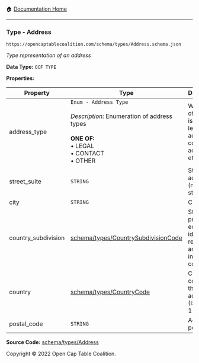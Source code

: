 :house: [Documentation Home](../../../README.md)

---

### Type - Address

`https://opencaptablecoalition.com/schema/types/Address.schema.json`

_Type representation of an address_

**Data Type:** `OCF TYPE`

**Properties:**

| Property            | Type                                                                                                                                                    | Description                                                                       | Required   |
| ------------------- | ------------------------------------------------------------------------------------------------------------------------------------------------------- | --------------------------------------------------------------------------------- | ---------- |
| address_type        | `Enum - Address Type`</br></br>_Description:_ Enumeration of address types</br></br>**ONE OF:** </br>&bull; LEGAL </br>&bull; CONTACT </br>&bull; OTHER | What type of address is this (e.g. legal address, contact address, etc.)          | `REQUIRED` |
| street_suite        | `STRING`                                                                                                                                                | Street address (multi-line string)                                                | -          |
| city                | `STRING`                                                                                                                                                | City                                                                              | -          |
| country_subdivision | [schema/types/CountrySubdivisionCode](/CountrySubdivisionCode.md)                                                                                       | State, province, or equivalent identifier required for an address in this country | -          |
| country             | [schema/types/CountryCode](/CountryCode.md)                                                                                                             | Country code for this address (ISO 3166-1 alpha-2)                                | `REQUIRED` |
| postal_code         | `STRING`                                                                                                                                                | Address postal code                                                               | -          |

**Source Code:** [schema/types/Address](../../docs/markdown/schema/types/Address.schema.json)

Copyright © 2022 Open Cap Table Coalition.
